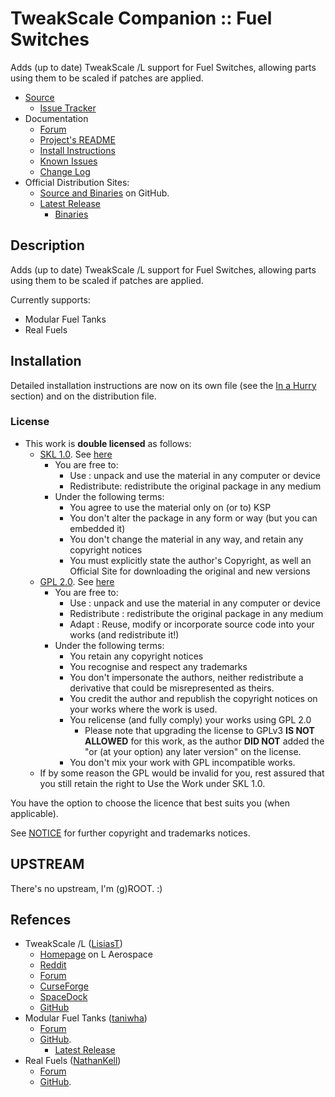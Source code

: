 # TweakScale Companion :: Fuel Switches

Adds (up to date) TweakScale /L support for Fuel Switches, allowing parts using them to be scaled if patches are applied.


* [Source](https://github.com/TweakScale/Companion_FuelSwitches)
	+ [Issue Tracker](https://github.com/TweakScale/Companion_FuelSwitches/issues)
* Documentation
	+ [Forum](https://forum.kerbalspaceprogram.com/index.php?/topic/192216-tweakscale-companion-program/)
	+ [Project's README](https://github.com/TweakScale/Companion_FuelSwitches/blob/master/README.md)
	+ [Install Instructions](https://github.com/TweakScale/Companion_FuelSwitches/blob/master/INSTALL.md)
	+ [Known Issues](./KNOWN_ISSUES.md)
	+ [Change Log](./CHANGE_LOG.md)
* Official Distribution Sites:
	+ [Source and Binaries](https://github.com/TweakScale/Companion_FuelSwitches) on GitHub.
	+ [Latest Release](https://github.com/TweakScale/Companion_FuelSwitches/releases)
		- [Binaries](https://github.com/TweakScale/Companion_FuelSwitches/Archive)


## Description

Adds (up to date) TweakScale /L support for Fuel Switches, allowing parts using them to be scaled if patches are applied.

Currently supports:

* Modular Fuel Tanks
* Real Fuels


## Installation

Detailed installation instructions are now on its own file (see the [In a Hurry](#in-a-hurry) section) and on the distribution file.

### License

* This work is **double licensed** as follows:
	+ [SKL 1.0](https://ksp.lisias.net/SKL-1_0.txt). See [here](./LICENSE.SKL-1_0)
		+ You are free to:
			- Use : unpack and use the material in any computer or device
			- Redistribute: redistribute the original package in any medium
		+ Under the following terms:
			- You agree to use the material only on (or to) KSP
			- You don't alter the package in any form or way (but you can embedded it)
			- You don't change the material in any way, and retain any copyright notices
			- You must explicitly state the author's Copyright, as well an Official Site for downloading the original and new versions 
	+ [GPL 2.0](https://www.gnu.org/licenses/gpl-2.0.txt). See [here](./LICENSE.GPL-2_0)
		+ You are free to:
			- Use : unpack and use the material in any computer or device
			- Redistribute : redistribute the original package in any medium
			- Adapt : Reuse, modify or incorporate source code into your works (and redistribute it!) 
		+ Under the following terms:
			- You retain any copyright notices
			- You recognise and respect any trademarks
			- You don't impersonate the authors, neither redistribute a derivative that could be misrepresented as theirs.
			- You credit the author and republish the copyright notices on your works where the work is used.
			- You relicense (and fully comply) your works using GPL 2.0
				- Please note that upgrading the license to GPLv3 **IS NOT ALLOWED** for this work, as the author **DID NOT** added the "or (at your option) any later version" on the license.
			- You don't mix your work with GPL incompatible works.
	+ If by some reason the GPL would be invalid for you, rest assured that you still retain the right to Use the Work under SKL 1.0.

You have the option to choose the licence that best suits you (when applicable).

See [NOTICE](./NOTICE) for further copyright and trademarks notices.


## UPSTREAM

There's no upstream, I'm (g)ROOT. :)

## Refences

* TweakScale /L ([LisiasT](https://forum.kerbalspaceprogram.com/index.php?/profile/187168-lisias/))
	+ [Homepage](http://ksp.lisias.net/add-ons/TweakScale) on L Aerospace
	+ [Reddit](https://www.reddit.com/r/TweakScale/)
	+ [Forum](https://forum.kerbalspaceprogram.com/index.php?/topic/179030-*/)
	+ [CurseForge](https://kerbal.curseforge.com/projects/tweakscale)
	+ [SpaceDock](https://spacedock.info/mod/127/TweakScale)
	+ [GitHub](https://github.com/TweakScale/TweakScale)
* Modular Fuel Tanks ([taniwha](https://forum.kerbalspaceprogram.com/index.php?/profile/57176-taniwha/))
	+ [Forum](https://forum.kerbalspaceprogram.com/index.php?/topic/58235-*)
	+ [GitHub](https://github.com/NathanKell/ModularFuelSystem).
		- [Latest Release](http://taniwha.org/~bill/ModularFuelTanks_v5.13.1.zip)
* Real Fuels ([NathanKell](https://forum.kerbalspaceprogram.com/index.php?/profile/75006-nathankell/))
	+ [Forum](https://forum.kerbalspaceprogram.com/index.php?/topic/58236-*)
	+ [GitHub](https://github.com/NathanKell/ModularFuelSystem).
